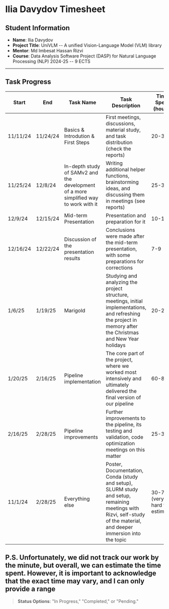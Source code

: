 # Ilia Davydov Timesheet

## Student Information
- **Name**: Ilia Davydov
- **Project Title**: UniVLM -- A unified Vision-Language Model (VLM) library
- **Mentor**: Md Imbesat Hassan Rizvi
- **Course**: Data Analysis Software Project (DASP) for Natural Language Processing (NLP) 2024-25 -- 9 ECTS

---

## Task Progress

| Start      | End        | Task Name       | Task Description         | Time Spent (hours) | Status        |
|------------|------------|-----------------|--------------------------|--------------------|---------------|
| 11/11/24 | 11/24/24 | Basics & Introdution & First Steps   | First meetings, discussions, material study, and task distribution (check the reports)  | 20-30 | Completed |
| 11/25/24 | 12/8/24 | In-depth study of SAMv2 and the development of a more simplified way to work with it   | Writing additional helper functions, brainstorming ideas, and discussing them in meetings (see reports)  | 25-35 | Completed |
| 12/9/24 | 12/15/24 | Mid-term Presentation | Presentation and preparation for it  | 10-15 | Completed |
| 12/16/24 | 12/22/24 | Discussion of the presentation results | Conclusions were made after the mid-term presentation, with some preparations for corrections  | 7-9 | Completed |
| 1/6/25 | 1/19/25 | Marigold | Studying and analyzing the project structure, meetings, initial implementations, and refreshing the project in memory after the Christmas and New Year holidays  | 20-25 | Completed |
| 1/20/25 | 2/16/25 | Pipeline implementation | The core part of the project, where we worked most intensively and ultimately delivered the final version of our pipeline  | 60-80 | Completed |
| 2/16/25 | 2/28/25 | Pipeline improvements | Further improvements to the pipeline, its testing and validation, code optimization meetings on this matter  | 25-35 | Completed |
| 11/1/24 | 2/28/25 | Everything else | Poster, Documentation, Conda (study and setup), SLURM study and setup, remaining meetings with Rizvi, self-study of the material, and deeper immersion into the topic  | 30-70 (very hard to estimate) | Completed |

P.S. Unfortunately, we did not track our work by the minute, but overall, we can estimate the time spent. However, it is important to acknowledge that the exact time may vary, and I can only provide a range
---

> **Status Options**: "In Progress," "Completed," or "Pending."

